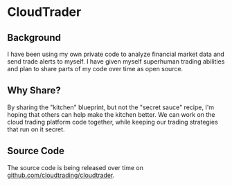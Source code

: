 # CloudTrader

## Background
I have been using my own private code to analyze financial market data and send trade alerts to myself.  I have given myself superhuman trading abilities and plan to share parts of my code over time as open source.

## Why Share?
By sharing the "kitchen" blueprint, but not the "secret sauce" recipe, I'm hoping that others can help make the kitchen better.  We can work on the cloud trading platform code together, while keeping our trading strategies that run on it secret.

## Source Code
The source code is being released over time on [github.com/cloudtrading/cloudtrader](https://github.com/cloudtrading/cloudtrader).
